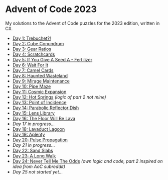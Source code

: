 # Advent of Code 2023
My solutions to the Advent of Code puzzles for the 2023 edition, written in C#.

- [Day 1: Trebuchet?!](https://github.com/robhabraken/advent-of-code-2023/tree/main/01)
- [Day 2: Cube Conundrum](https://github.com/robhabraken/advent-of-code-2023/tree/main/02)
- [Day 3: Gear Ratios](https://github.com/robhabraken/advent-of-code-2023/tree/main/03)
- [Day 4: Scratchcards](https://github.com/robhabraken/advent-of-code-2023/tree/main/04)
- [Day 5: If You Give A Seed A - Fertilizer](https://github.com/robhabraken/advent-of-code-2023/tree/main/05)
- [Day 6: Wait For It](https://github.com/robhabraken/advent-of-code-2023/tree/main/06)
- [Day 7: Camel Cards](https://github.com/robhabraken/advent-of-code-2023/tree/main/07)
- [Day 8: Haunted Wasteland](https://github.com/robhabraken/advent-of-code-2023/tree/main/08)
- [Day 9: Mirage Maintenance](https://github.com/robhabraken/advent-of-code-2023/tree/main/09)
- [Day 10: Pipe Maze](https://github.com/robhabraken/advent-of-code-2023/tree/main/10)
- [Day 11: Cosmic Expansion](https://github.com/robhabraken/advent-of-code-2023/tree/main/11)
- [Day 12: Hot Springs](https://github.com/robhabraken/advent-of-code-2023/tree/main/12) *(logic of part 2 not mine)*
- [Day 13: Point of Incidence](https://github.com/robhabraken/advent-of-code-2023/tree/main/13)
- [Day 14: Parabolic Reflector Dish](https://github.com/robhabraken/advent-of-code-2023/tree/main/14)
- [Day 15: Lens Library](https://github.com/robhabraken/advent-of-code-2023/tree/main/15)
- [Day 16: The Floor Will Be Lava](https://github.com/robhabraken/advent-of-code-2023/tree/main/16)
- _Day 17 in progress..._
- [Day 18: Lavaduct Lagoon](https://github.com/robhabraken/advent-of-code-2023/tree/main/18)
- [Day 19: Aplenty](https://github.com/robhabraken/advent-of-code-2023/tree/main/19)
- [Day 20: Pulse Propagation](https://github.com/robhabraken/advent-of-code-2023/tree/main/20)
- _Day 21 in progress..._
- [Day 22: Sand Slabs](https://github.com/robhabraken/advent-of-code-2023/tree/main/22)
- [Day 23: A Long Walk](https://github.com/robhabraken/advent-of-code-2023/tree/main/23)
- [Day 24: Never Tell Me The Odds](https://github.com/robhabraken/advent-of-code-2023/tree/main/24) *(own logic and code, part 2 inspired on idea from AoC subreddit)*
- _Day 25 not started yet..._